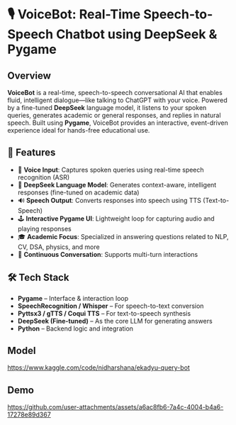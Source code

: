 # 🎙️ VoiceBot: Real-Time Speech-to-Speech Chatbot using DeepSeek & Pygame

## Overview
**VoiceBot** is a real-time, speech-to-speech conversational AI that enables fluid, intelligent dialogue—like talking to ChatGPT with your voice. Powered by a fine-tuned **DeepSeek** language model, it listens to your spoken queries, generates academic or general responses, and replies in natural speech. Built using **Pygame**, VoiceBot provides an interactive, event-driven experience ideal for hands-free educational use.

## 🔑 Features
- 🎤 **Voice Input**: Captures spoken queries using real-time speech recognition (ASR)
- 🧠 **DeepSeek Language Model**: Generates context-aware, intelligent responses (fine-tuned on academic data)
- 🔊 **Speech Output**: Converts responses into speech using TTS (Text-to-Speech)
- 🕹️ **Interactive Pygame UI**: Lightweight loop for capturing audio and playing responses
- 🎓 **Academic Focus**: Specialized in answering questions related to NLP, CV, DSA, physics, and more
- 🔁 **Continuous Conversation**: Supports multi-turn interactions

## 🛠️ Tech Stack
- **Pygame** – Interface & interaction loop
- **SpeechRecognition / Whisper** – For speech-to-text conversion
- **Pyttsx3 / gTTS / Coqui TTS** – For text-to-speech synthesis
- **DeepSeek (Fine-tuned)** – As the core LLM for generating answers
- **Python** – Backend logic and integration

## Model
https://www.kaggle.com/code/nidharshana/ekadyu-query-bot 

## Demo


https://github.com/user-attachments/assets/a6ac8fb6-7a4c-4004-b4a6-17278e89d367


